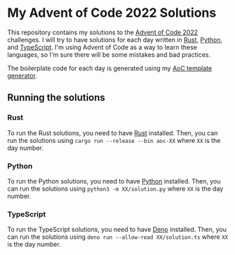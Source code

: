 # My Advent of Code 2022 Solutions

This repository contains my solutions to the [Advent of Code 2022](https://adventofcode.com/2022) challenges.
I will try to have solutions for each day written in [Rust](https://www.rust-lang.org/), [Python](https://www.python.org/), and [TypeScript](https://www.typescriptlang.org/). I'm using Advent of Code as a way to learn these languages, so I'm sure there will be some mistakes and bad practices.

The boilerplate code for each day is generated using my [AoC template generator](https://github.com/CDE90/aoc-tools).

## Running the solutions

### Rust

To run the Rust solutions, you need to have [Rust](https://www.rust-lang.org/) installed.
Then, you can run the solutions using `cargo run --release --bin aoc-XX` where `XX` is the day number.

### Python

To run the Python solutions, you need to have [Python](https://www.python.org/) installed.
Then, you can run the solutions using `python3 -m XX/solution.py` where `XX` is the day number.

### TypeScript

To run the TypeScript solutions, you need to have [Deno](https://deno.land/) installed.
Then, you can run the solutions using `deno run --allow-read XX/solution.ts` where `XX` is the day number.
